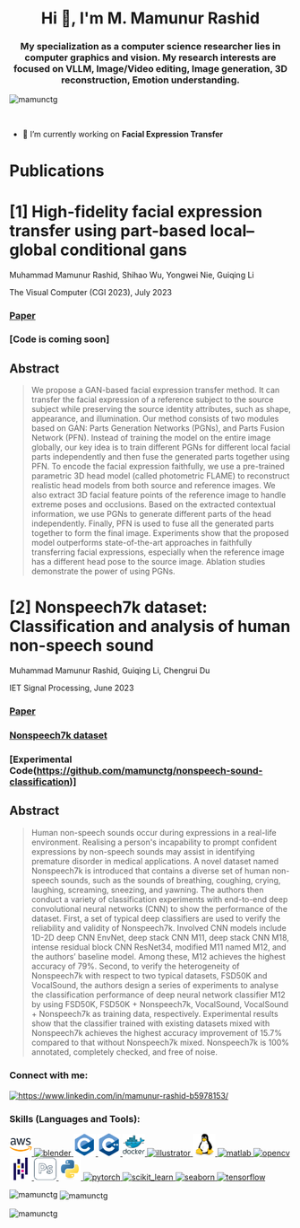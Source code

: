 <h1 align="center">Hi 👋, I'm M. Mamunur Rashid</h1>
<h3 align="center">My specialization as a computer science researcher lies in computer graphics and vision. My research interests are focused on VLLM, Image/Video editing, Image generation, 3D reconstruction, Emotion understanding.</h3>

<p align="left"> <img src="https://komarev.com/ghpvc/?username=mamunctg&label=Profile%20views&color=0e75b6&style=flat" alt="mamunctg" /> </p>

<p align="left"> <a href="https://twitter.com/" target="blank"><img src="https://img.shields.io/twitter/follow/?logo=twitter&style=for-the-badge" alt="" /></a> </p>

- 🔭 I’m currently working on **Facial Expression Transfer**
 
# Publications

# [1] High-fidelity facial expression transfer using part-based local–global conditional gans
Muhammad Mamunur Rashid, Shihao Wu, Yongwei Nie, Guiqing Li

The Visual Computer (CGI 2023), July 2023

### [Paper](https://doi.org/10.1007/s00371-023-03035-1) 
### [Code is coming soon]

## Abstract
> We propose a GAN-based facial expression transfer method. It can transfer the facial expression of a reference subject to the source subject while preserving the source identity attributes, such as shape, appearance, and illumination. Our method consists of two modules based on GAN: Parts Generation Networks (PGNs), and Parts Fusion Network (PFN). Instead of training the model on the entire image globally, our key idea is to train different PGNs for different local facial parts independently and then fuse the generated parts together using PFN. To encode the facial expression faithfully, we use a pre-trained parametric 3D head model (called photometric FLAME) to reconstruct realistic head models from both source and reference images. We also extract 3D facial feature points of the reference image to handle extreme poses and occlusions. Based on the extracted contextual information, we use PGNs to generate different parts of the head independently. Finally, PFN is used to fuse all the generated parts together to form the final image. Experiments show that the proposed model outperforms state-of-the-art approaches in faithfully transferring facial expressions, especially when the reference image has a different head pose to the source image. Ablation studies demonstrate the power of using PGNs.


# [2] Nonspeech7k dataset: Classification and analysis of human non-speech sound
 
 Muhammad Mamunur Rashid, Guiqing Li, Chengrui Du
 
 IET Signal Processing, June 2023
 
### [Paper](https://doi.org/10.1049/sil2.12233) 

### [Nonspeech7k dataset](https://zenodo.org/record/6967442)

### [Experimental Code(https://github.com/mamunctg/nonspeech-sound-classification)]

## Abstract
> Human non-speech sounds occur during expressions in a real-life environment. Realising a person's incapability to prompt confident expressions by non-speech sounds may assist in identifying premature disorder in medical applications. A novel dataset named Nonspeech7k is introduced that contains a diverse set of human non-speech sounds, such as the sounds of breathing, coughing, crying, laughing, screaming, sneezing, and yawning. The authors then conduct a variety of classification experiments with end-to-end deep convolutional neural networks (CNN) to show the performance of the dataset. First, a set of typical deep classifiers are used to verify the reliability and validity of Nonspeech7k. Involved CNN models include 1D-2D deep CNN EnvNet, deep stack CNN M11, deep stack CNN M18, intense residual block CNN ResNet34, modified M11 named M12, and the authors’ baseline model. Among these, M12 achieves the highest accuracy of 79%. Second, to verify the heterogeneity of Nonspeech7k with respect to two typical datasets, FSD50K and VocalSound, the authors design a series of experiments to analyse the classification performance of deep neural network classifier M12 by using FSD50K, FSD50K + Nonspeech7k, VocalSound, VocalSound + Nonspeech7k as training data, respectively. Experimental results show that the classifier trained with existing datasets mixed with Nonspeech7k achieves the highest accuracy improvement of 15.7% compared to that without Nonspeech7k mixed. Nonspeech7k is 100% annotated, completely checked, and free of noise. 



<h3 align="left">Connect with me:</h3>
<p align="left">
<a href="https://linkedin.com/in/https://www.linkedin.com/in/mamunur-rashid-b5978153/" target="blank"><img align="center" src="https://raw.githubusercontent.com/rahuldkjain/github-profile-readme-generator/master/src/images/icons/Social/linked-in-alt.svg" alt="https://www.linkedin.com/in/mamunur-rashid-b5978153/" height="30" width="40" /></a>
</p>
<h3 align="left">Skills (Languages and Tools):</h3>
<p align="left"> <a href="https://aws.amazon.com" target="_blank" rel="noreferrer"> <img src="https://raw.githubusercontent.com/devicons/devicon/master/icons/amazonwebservices/amazonwebservices-original-wordmark.svg" alt="aws" width="40" height="40"/> </a> <a href="https://www.blender.org/" target="_blank" rel="noreferrer"> <img src="https://download.blender.org/branding/community/blender_community_badge_white.svg" alt="blender" width="40" height="40"/> </a> <a href="https://www.cprogramming.com/" target="_blank" rel="noreferrer"> <img src="https://raw.githubusercontent.com/devicons/devicon/master/icons/c/c-original.svg" alt="c" width="40" height="40"/> </a> <a href="https://www.w3schools.com/cpp/" target="_blank" rel="noreferrer"> <img src="https://raw.githubusercontent.com/devicons/devicon/master/icons/cplusplus/cplusplus-original.svg" alt="cplusplus" width="40" height="40"/> </a> <a href="https://www.docker.com/" target="_blank" rel="noreferrer"> <img src="https://raw.githubusercontent.com/devicons/devicon/master/icons/docker/docker-original-wordmark.svg" alt="docker" width="40" height="40"/> </a> <a href="https://www.adobe.com/in/products/illustrator.html" target="_blank" rel="noreferrer"> <img src="https://www.vectorlogo.zone/logos/adobe_illustrator/adobe_illustrator-icon.svg" alt="illustrator" width="40" height="40"/> </a> <a href="https://www.linux.org/" target="_blank" rel="noreferrer"> <img src="https://raw.githubusercontent.com/devicons/devicon/master/icons/linux/linux-original.svg" alt="linux" width="40" height="40"/> </a> <a href="https://www.mathworks.com/" target="_blank" rel="noreferrer"> <img src="https://upload.wikimedia.org/wikipedia/commons/2/21/Matlab_Logo.png" alt="matlab" width="40" height="40"/> </a> <a href="https://opencv.org/" target="_blank" rel="noreferrer"> <img src="https://www.vectorlogo.zone/logos/opencv/opencv-icon.svg" alt="opencv" width="40" height="40"/> </a> <a href="https://pandas.pydata.org/" target="_blank" rel="noreferrer"> <img src="https://raw.githubusercontent.com/devicons/devicon/2ae2a900d2f041da66e950e4d48052658d850630/icons/pandas/pandas-original.svg" alt="pandas" width="40" height="40"/> </a> <a href="https://www.photoshop.com/en" target="_blank" rel="noreferrer"> <img src="https://raw.githubusercontent.com/devicons/devicon/master/icons/photoshop/photoshop-line.svg" alt="photoshop" width="40" height="40"/> </a> <a href="https://www.python.org" target="_blank" rel="noreferrer"> <img src="https://raw.githubusercontent.com/devicons/devicon/master/icons/python/python-original.svg" alt="python" width="40" height="40"/> </a> <a href="https://pytorch.org/" target="_blank" rel="noreferrer"> <img src="https://www.vectorlogo.zone/logos/pytorch/pytorch-icon.svg" alt="pytorch" width="40" height="40"/> </a> <a href="https://scikit-learn.org/" target="_blank" rel="noreferrer"> <img src="https://upload.wikimedia.org/wikipedia/commons/0/05/Scikit_learn_logo_small.svg" alt="scikit_learn" width="40" height="40"/> </a> <a href="https://seaborn.pydata.org/" target="_blank" rel="noreferrer"> <img src="https://seaborn.pydata.org/_images/logo-mark-lightbg.svg" alt="seaborn" width="40" height="40"/> </a> <a href="https://www.tensorflow.org" target="_blank" rel="noreferrer"> <img src="https://www.vectorlogo.zone/logos/tensorflow/tensorflow-icon.svg" alt="tensorflow" width="40" height="40"/> </a> </p>

<p><img align="left" src="https://github-readme-stats.vercel.app/api/top-langs?username=mamunctg&show_icons=true&locale=en&layout=compact" alt="mamunctg" /></p>

<p>&nbsp;<img align="center" src="https://github-readme-stats.vercel.app/api?username=mamunctg&show_icons=true&locale=en" alt="mamunctg" /></p>

<p><img align="center" src="https://github-readme-streak-stats.herokuapp.com/?user=mamunctg&" alt="mamunctg" /></p>
